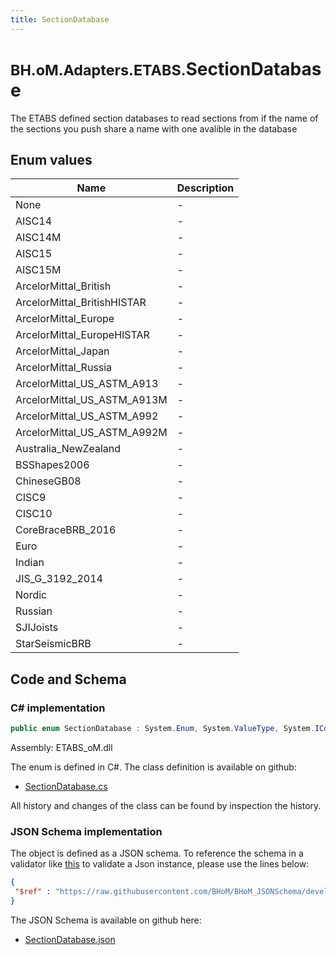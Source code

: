 ```yaml
---
title: SectionDatabase
---
```


# <small>BH.oM.Adapters.ETABS.</small>**SectionDatabase**

The ETABS defined section databases to read sections from if the name of the sections you push share a name with one avalible in the database

## Enum values

| Name            | Description                                                    |
|-----------------|----------------------------------------------------------------|
| None |  -  |
| AISC14 |  -  |
| AISC14M |  -  |
| AISC15 |  -  |
| AISC15M |  -  |
| ArcelorMittal_British |  -  |
| ArcelorMittal_BritishHISTAR |  -  |
| ArcelorMittal_Europe |  -  |
| ArcelorMittal_EuropeHISTAR |  -  |
| ArcelorMittal_Japan |  -  |
| ArcelorMittal_Russia |  -  |
| ArcelorMittal_US_ASTM_A913 |  -  |
| ArcelorMittal_US_ASTM_A913M |  -  |
| ArcelorMittal_US_ASTM_A992 |  -  |
| ArcelorMittal_US_ASTM_A992M |  -  |
| Australia_NewZealand |  -  |
| BSShapes2006 |  -  |
| ChineseGB08 |  -  |
| CISC9 |  -  |
| CISC10 |  -  |
| CoreBraceBRB_2016 |  -  |
| Euro |  -  |
| Indian |  -  |
| JIS_G_3192_2014 |  -  |
| Nordic |  -  |
| Russian |  -  |
| SJIJoists |  -  |
| StarSeismicBRB |  -  |


## Code and Schema

### C# implementation

``` C# title="C#"
public enum SectionDatabase : System.Enum, System.ValueType, System.IComparable, System.ISpanFormattable, System.IFormattable, System.IConvertible
```

Assembly: ETABS_oM.dll

The enum is defined in C#. The class definition is available on github:

- [SectionDatabase.cs](https://github.com/BHoM/ETABS_Toolkit/blob/develop/ETABS_oM/Enums\SectionDatabase.cs)

All history and changes of the class can be found by inspection the history.
### JSON Schema implementation

The object is defined as a JSON schema. To reference the schema in a validator like [this](https://www.jsonschemavalidator.net/) to validate a Json instance, please use the lines below:

``` json title="JSON Schema"
{
 "$ref" : "https://raw.githubusercontent.com/BHoM/BHoM_JSONSchema/develop/ETABS_oM/SectionDatabase.json"
}
```

The JSON Schema is available on github here:

- [SectionDatabase.json](https://github.com/BHoM/BHoM_JSONSchema/blob/develop/ETABS_oM/SectionDatabase.json)
